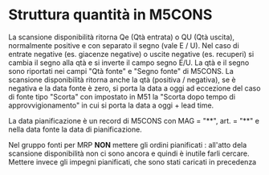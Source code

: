 # Struttura quantità in M5CONS
La scansione disponibilità ritorna Qe (Qtà entrata) o QU (Qtà uscita), normalmente positive e con separato il segno (vale E / U). Nel caso di entrate negative (es. giacenze negative) o uscite negative (es. recuperi) si cambia il segno alla qtà e si inverte il campo segno E/U.
La qtà e il segno sono riportati nei campi "Qtà fonte" e "Segno fonte" di M5CONS.
La scansione disponibilità ritorna anche la qtà (positiva / negativa), se è negativa e la data fonte è zero, si porta la data a oggi ad eccezione del caso di fonte tipo "Scorta" con impostato in M51 la "Scorta dopo tempo di approvvigionamento" in cui si porta la data a oggi + lead time.

La data pianificazione è un record di M5CONS con MAG = "\*\*", art. = "\*\*" e nella data fonte la data di pianificazione.

Nel gruppo fonti per MRP __NON__ mettere gli ordini pianificati :  all'atto dela scansione disponibilità non ci sono ancora e quindi è inutile farli cercare. Mettere invece gli impegni pianificati, che sono stati caricati in precedenza
